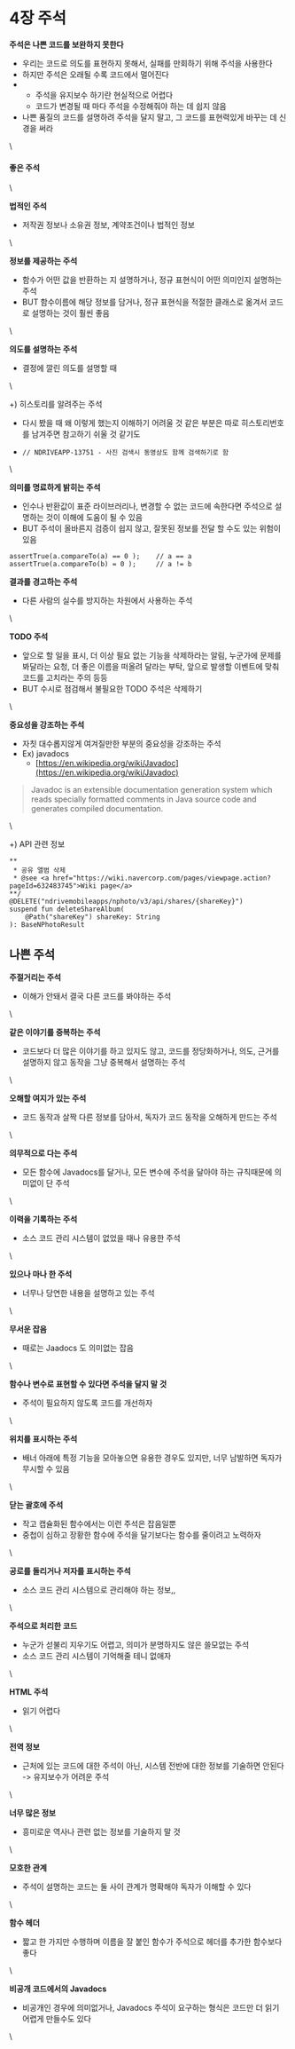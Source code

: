 # 4장 주석

**주석은 나쁜 코드를 보완하지 못한다**

* 우리는 코드로 의도를 표현하지 못해서, 실패를 만회하기 위해 주석을 사용한다
* 하지만 주석은 오래될 수록 코드에서 멀어진다
*
  * 주석을 유지보수 하기란 현실적으로 어렵다
  * 코드가 변경될 때 마다 주석을 수정해줘야 하는 데 쉽지 않음
* 나쁜 품질의 코드를 설명하려 주석을 달지 말고, 그 코드를 표현력있게 바꾸는 데 신경을 써라

\


#### **좋은 주석** <a href="#id-4" id="id-4"></a>

\


**법적인 주석**

* 저작권 정보나 소유권 정보, 계약조건이나 법적인 정보

\


**정보를 제공하는 주석**

* 함수가 어떤 값을 반환하는 지 설명하거나, 정규 표현식이 어떤 의미인지 설명하는 주석
* BUT 함수이름에 해당 정보를 담거나, 정규 표현식을 적절한 클래스로 옮겨서 코드로 설명하는 것이 훨씬 좋음

\


**의도를 설명하는 주석**

* 결정에 깔린 의도를 설명할 때&#x20;

\


\+) 히스토리를 알려주는 주석

* 다시 봤을 때 왜 이렇게 했는지 이해하기 어려울 것 같은 부분은 따로 히스토리번호를 남겨주면 참고하기 쉬울 것 같기도
* ```
  // NDRIVEAPP-13751 - 사진 검색시 동영상도 함께 검색하기로 함
  ```

\


**의미를 명료하게 밝히는 주석**

* 인수나 반환값이 표준 라이브러리나, 변경할 수 없는 코드에 속한다면 주석으로 설명하는 것이 이해에 도움이 될 수 있음
* BUT 주석이 올바른지 검증이 쉽지 않고, 잘못된 정보를 전달 할 수도 있는 위험이 있음

```
assertTrue(a.compareTo(a) == 0 );    // a == a
assertTrue(a.compareTo(b) = 0 );     // a != b
```

**결과를 경고하는 주석**

* 다른 사람의 실수를 방지하는 차원에서 사용하는 주석

\


**TODO 주석**

* 앞으로 할 일을 표시, 더 이상 필요 없는 기능을 삭제하라는 알림, 누군가에 문제를 봐달라는 요청, 더 좋은 이름을 떠올려 달라는 부탁, 앞으로 발생할 이벤트에 맞춰 코드를 고치라는 주의 등등
* BUT 수시로 점검해서 불필요한 TODO 주석은 삭제하기

\


**중요성을 강조하는 주석**

* 자칫 대수롭지않게 여겨질만한 부분의 중요성을 강조하는 주석
* Ex) javadocs
  * [https://en.wikipedia.org/wiki/Javadoc](https://en.wikipedia.org/wiki/Javadoc)

> Javadoc is an extensible documentation generation system which reads specially formatted comments in Java source code and generates compiled documentation.

\


\+) API 관련 정보

```
**
 * 공유 앨범 삭제
 * @see <a href="https://wiki.navercorp.com/pages/viewpage.action?pageId=632483745">Wiki page</a>
**/
@DELETE("ndrivemobileapps/nphoto/v3/api/shares/{shareKey}")
suspend fun deleteShareAlbum(
    @Path("shareKey") shareKey: String
): BaseNPhotoResult
```



**나쁜 주석**\
 <a href="#id-4" id="id-4"></a>
-------------------------------

**주절거리는 주석**

* 이해가 안돼서 결국 다른 코드를 봐야하는 주석

\


**같은 이야기를 중복하는 주석**

* 코드보다 더 많은 이야기를 하고 있지도 않고, 코드를 정당화하거나, 의도, 근거를 설명하지 않고 동작을 그냥 중복해서 설명하는 주석

\


**오해할 여지가 있는 주석**

* 코드 동작과 살짝 다른 정보를 담아서, 독자가 코드 동작을 오해하게 만드는 주석

\


**의무적으로 다는 주석**

* 모든 함수에 Javadocs를 달거나, 모든 변수에 주석을 달아야 하는 규칙때문에 의미없이 단 주석

\


**이력을 기록하는 주석**

* 소스 코드 관리 시스템이 없었을 때나 유용한 주석

\


**있으나 마나 한 주석**

* 너무나 당연한 내용을 설명하고 있는 주석

\


**무서운 잡음**

* 때로는 Jaadocs 도 의미없는 잡음

\


**함수나 변수로 표현할 수 있다면 주석을 달지 말 것**

* 주석이 필요하지 않도록 코드를 개선하자

\


**위치를 표시하는 주석**

* 배너 아래에 특정 기능을 모아놓으면 유용한 경우도 있지만, 너무 남발하면 독자가 무시할 수 있음

\


**닫는 괄호에 주석**

* 작고 캡슐화된 함수에서는 이런 주석은 잡음일뿐
* 중첩이 심하고 장황한 함수에 주석을 달기보다는 함수를 줄이려고 노력하자

\


**공로를 돌리거나 저자를 표시하는 주석**

* 소스 코드 관리 시스템으로 관리해야 하는 정보,,

\


**주석으로 처리한 코드**

* 누군가 섣불리 지우기도 어렵고, 의미가 분명하지도 않은 쓸모없는 주석
* 소스 코드 관리 시스템이 기억해줄 테니 없애자

\


**HTML 주석**

* 읽기 어렵다

\


**전역 정보**

* 근처에 있는 코드에 대한 주석이 아닌, 시스템 전반에 대한 정보를 기술하면 안된다 -> 유지보수가 어려운 주석

\


**너무 많은 정보**

* 흥미로운 역사나 관련 없는 정보를 기술하지 말 것

\


**모호한 관계**

* 주석이 설명하는 코드는 둘 사이 관계가 명확해야 독자가 이해할 수 있다

\


**함수 헤더**

* 짧고 한 가지만 수행하며 이름을 잘 붙인 함수가 주석으로 헤더를 추가한 함수보다 좋다

\


**비공개 코드에서의 Javadocs**

* 비공개인 경우에 의미없거나, Javadocs 주석이 요구하는 형식은 코드만 더 읽기 어렵게 만들수도 있다

\
